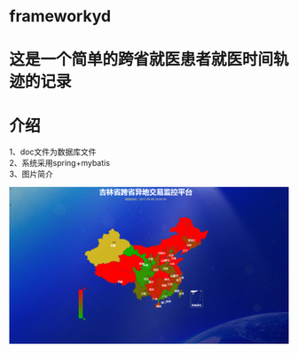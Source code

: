 # frameworkyd
这是一个简单的跨省就医患者就医时间轨迹的记录
======
介绍
======
1、doc文件为数据库文件<br>
2、系统采用spring+mybatis<br>
3、图片简介<br>

![](https://github.com/yinsehng/frameworkyd/blob/master/doc/image/frameworkyd_shouye.png)

